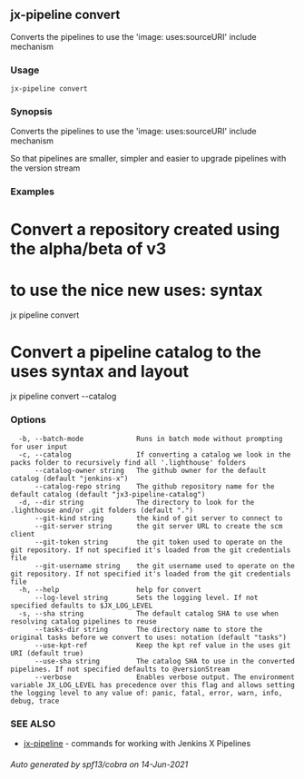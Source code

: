 ## jx-pipeline convert

Converts the pipelines to use the 'image: uses:sourceURI' include mechanism

### Usage

```
jx-pipeline convert
```

### Synopsis

Converts the pipelines to use the 'image: uses:sourceURI' include mechanism
  
So that pipelines are smaller, simpler and easier to upgrade pipelines with the version stream

### Examples

  # Convert a repository created using the alpha/beta of v3
  # to use the nice new uses: syntax
  jx pipeline convert
  
  # Convert a pipeline catalog to the uses syntax and layout
  jx pipeline convert --catalog

### Options

```
  -b, --batch-mode             Runs in batch mode without prompting for user input
  -c, --catalog                If converting a catalog we look in the packs folder to recursively find all '.lighthouse' folders
      --catalog-owner string   The github owner for the default catalog (default "jenkins-x")
      --catalog-repo string    The github repository name for the default catalog (default "jx3-pipeline-catalog")
  -d, --dir string             The directory to look for the .lighthouse and/or .git folders (default ".")
      --git-kind string        the kind of git server to connect to
      --git-server string      the git server URL to create the scm client
      --git-token string       the git token used to operate on the git repository. If not specified it's loaded from the git credentials file
      --git-username string    the git username used to operate on the git repository. If not specified it's loaded from the git credentials file
  -h, --help                   help for convert
      --log-level string       Sets the logging level. If not specified defaults to $JX_LOG_LEVEL
  -s, --sha string             The default catalog SHA to use when resolving catalog pipelines to reuse
      --tasks-dir string       The directory name to store the original tasks before we convert to uses: notation (default "tasks")
      --use-kpt-ref            Keep the kpt ref value in the uses git URI (default true)
      --use-sha string         The catalog SHA to use in the converted pipelines. If not specified defaults to @versionStream
      --verbose                Enables verbose output. The environment variable JX_LOG_LEVEL has precedence over this flag and allows setting the logging level to any value of: panic, fatal, error, warn, info, debug, trace
```

### SEE ALSO

* [jx-pipeline](jx-pipeline.md)	 - commands for working with Jenkins X Pipelines

###### Auto generated by spf13/cobra on 14-Jun-2021

